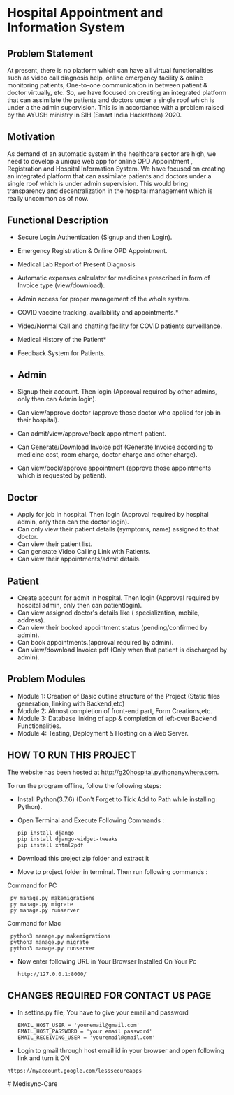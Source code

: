 # Hospital Appointment and Information System

## Problem Statement
At present, there is no platform which can have all virtual functionalities such as video call diagnosis help, online emergency facility & online monitoring patients, One-to-one communication in between patient & doctor virtually, etc.
So, we have focused on creating an integrated platform that can assimilate the patients and doctors under a single roof which is under a the admin supervision. 
This is in accordance with a problem raised by the AYUSH ministry in SIH (Smart India Hackathon) 2020.

## Motivation
As demand of an automatic system in the healthcare sector are high, we need to develop a unique web app for online OPD Appointment , Registration and Hospital Information System. We have focused on creating an integrated platform that can assimilate patients and doctors under a single roof which is under admin supervision. This would bring transparency and decentralization in the hospital management which is really uncommon as of now.

## Functional Description

* Secure Login Authentication (Signup and then Login).
* Emergency Registration & Online OPD Appointment.
* Medical Lab Report of Present Diagnosis
* Automatic expenses calculator for medicines prescribed in form of Invoice type (view/download).
* Admin access for proper management of the whole system.
* COVID vaccine tracking, availability and appointments.*
* Video/Normal Call and chatting facility for COVID patients surveillance.
* Medical History of the Patient*
* Feedback System for Patients.
* ## Admin

* Signup their account. Then login (Approval required by other admins, only then can Admin login).
* Can view/approve doctor (approve those doctor who applied for job in their hospital).
* Can admit/view/approve/book appointment patient.
* Can Generate/Download Invoice pdf (Generate Invoice according to medicine cost, room charge, doctor charge and other charge).
* Can view/book/approve appointment (approve those appointments which is requested by patient).




## Doctor

* Apply for job in hospital. Then login (Approval required by hospital admin, only then can the doctor login).
* Can only view their patient details (symptoms, name) assigned to that doctor.
* Can view their patient list.
* Can generate Video Calling Link with Patients.
* Can view their appointments/admit details.


## Patient

* Create account for admit in hospital. Then login (Approval required by hospital admin, only then can patientlogin).
* Can view assigned doctor's details like ( specialization, mobile, address).
* Can view their booked appointment status (pending/confirmed by admin).
* Can book appointments.(approval required by admin).
* Can view/download Invoice pdf (Only when that patient is discharged by admin).


## Problem Modules

* Module 1: Creation of Basic outline structure of the Project (Static files generation, linking with Backend,etc)
* Module 2: Almost completion of front-end part, Form Creations,etc.
* Module 3: Database linking of app & completion of left-over Backend Functionalities.
* Module 4: Testing, Deployment & Hosting on a Web Server.

## HOW TO RUN THIS PROJECT

The website has been hosted at http://g20hospital.pythonanywhere.com.

To run the program offline, follow the following steps:
* Install Python(3.7.6) (Don't Forget to Tick Add to Path while installing Python).
* Open Terminal and Execute Following Commands :
    ```
    pip install django
    pip install django-widget-tweaks
    pip install xhtml2pdf
    ```

* Download this project zip folder and extract it
* Move to project folder in terminal. Then run following commands :

Command for PC

   ```
    py manage.py makemigrations
    py manage.py migrate
    py manage.py runserver
   ```
    
 Command for Mac

   ```
    python3 manage.py makemigrations
    python3 manage.py migrate
    python3 manage.py runserver
   ```
  
* Now enter following URL in Your Browser Installed On Your Pc

    ```http://127.0.0.1:8000/  ```
 
 ## CHANGES REQUIRED FOR CONTACT US PAGE
 
* In settins.py file, You have to give your email and password
  ```
  EMAIL_HOST_USER = 'youremail@gmail.com'
  EMAIL_HOST_PASSWORD = 'your email password'
  EMAIL_RECEIVING_USER = 'youremail@gmail.com'
  ```

* Login to gmail through host email id in your browser and open following link and turn it ON
  
 ``` https://myaccount.google.com/lesssecureapps ```
 
 




#   M e d i s y n c - C a r e 
 
 
